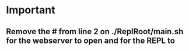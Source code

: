 # Important
## Remove the # from line 2 on ./ReplRoot/main.sh for the webserver to open and for the REPL to